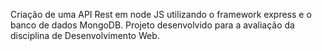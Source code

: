Criação de uma API Rest em node JS utilizando o framework express e o banco de dados MongoDB. Projeto desenvolvido para a avaliação da disciplina de Desenvolvimento Web.
